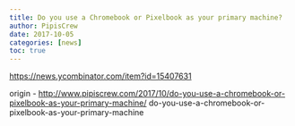 ```yaml
---
title: Do you use a Chromebook or Pixelbook as your primary machine?
author: PipisCrew
date: 2017-10-05
categories: [news]
toc: true
---
```


https://news.ycombinator.com/item?id=15407631

origin - http://www.pipiscrew.com/2017/10/do-you-use-a-chromebook-or-pixelbook-as-your-primary-machine/ do-you-use-a-chromebook-or-pixelbook-as-your-primary-machine